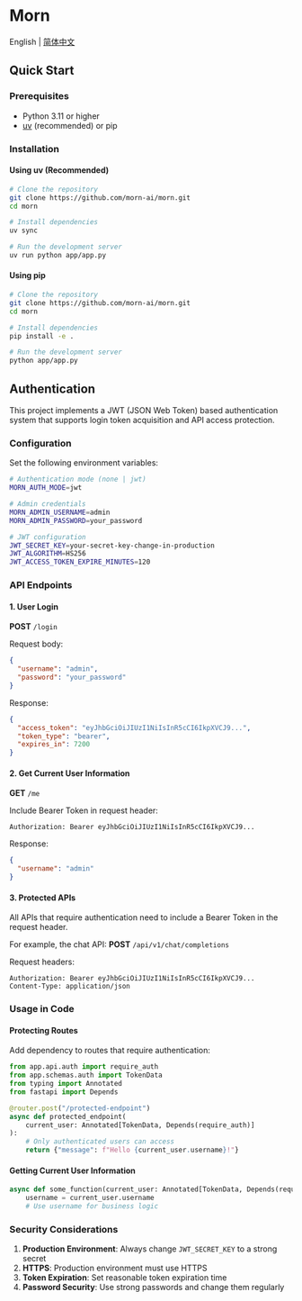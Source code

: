 # Morn

English | [简体中文](README_CN.md)

## Quick Start

### Prerequisites

- Python 3.11 or higher
- [uv](https://github.com/astral-sh/uv) (recommended) or pip

### Installation

#### Using uv (Recommended)

```bash
# Clone the repository
git clone https://github.com/morn-ai/morn.git
cd morn

# Install dependencies
uv sync

# Run the development server
uv run python app/app.py
```

#### Using pip

```bash
# Clone the repository
git clone https://github.com/morn-ai/morn.git
cd morn

# Install dependencies
pip install -e .

# Run the development server
python app/app.py
```

## Authentication

This project implements a JWT (JSON Web Token) based authentication system that supports login token acquisition and API access protection.

### Configuration

Set the following environment variables:

```bash
# Authentication mode (none | jwt)
MORN_AUTH_MODE=jwt

# Admin credentials
MORN_ADMIN_USERNAME=admin
MORN_ADMIN_PASSWORD=your_password

# JWT configuration
JWT_SECRET_KEY=your-secret-key-change-in-production
JWT_ALGORITHM=HS256
JWT_ACCESS_TOKEN_EXPIRE_MINUTES=120
```

### API Endpoints

#### 1. User Login

**POST** `/login`

Request body:
```json
{
  "username": "admin",
  "password": "your_password"
}
```

Response:
```json
{
  "access_token": "eyJhbGciOiJIUzI1NiIsInR5cCI6IkpXVCJ9...",
  "token_type": "bearer",
  "expires_in": 7200
}
```

#### 2. Get Current User Information

**GET** `/me`

Include Bearer Token in request header:
```
Authorization: Bearer eyJhbGciOiJIUzI1NiIsInR5cCI6IkpXVCJ9...
```

Response:
```json
{
  "username": "admin"
}
```

#### 3. Protected APIs

All APIs that require authentication need to include a Bearer Token in the request header.

For example, the chat API:
**POST** `/api/v1/chat/completions`

Request headers:
```
Authorization: Bearer eyJhbGciOiJIUzI1NiIsInR5cCI6IkpXVCJ9...
Content-Type: application/json
```

### Usage in Code

#### Protecting Routes

Add dependency to routes that require authentication:

```python
from app.api.auth import require_auth
from app.schemas.auth import TokenData
from typing import Annotated
from fastapi import Depends

@router.post("/protected-endpoint")
async def protected_endpoint(
    current_user: Annotated[TokenData, Depends(require_auth)]
):
    # Only authenticated users can access
    return {"message": f"Hello {current_user.username}!"}
```

#### Getting Current User Information

```python
async def some_function(current_user: Annotated[TokenData, Depends(require_auth)]):
    username = current_user.username
    # Use username for business logic
```

### Security Considerations

1. **Production Environment**: Always change `JWT_SECRET_KEY` to a strong secret
2. **HTTPS**: Production environment must use HTTPS
3. **Token Expiration**: Set reasonable token expiration time
4. **Password Security**: Use strong passwords and change them regularly
